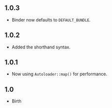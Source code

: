 ## 1.0.3

- Binder now defaults to `DEFAULT_BUNDLE`.

## 1.0.2

- Added the shorthand syntax.

## 1.0.1

- Now using `Autoloader::map()` for performance.

## 1.0

- Birth